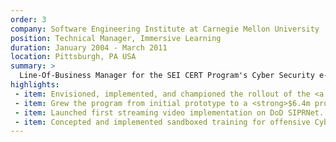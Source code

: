 ```yaml
---
order: 3
company: Software Engineering Institute at Carnegie Mellon University
position: Technical Manager, Immersive Learning
duration: January 2004 - March 2011
location: Pittsburgh, PA USA
summary: >
  Line-Of-Business Manager for the SEI CERT Program's Cyber Security e-learning support for the U.S. Department of Defense (DoD) and Federal civilian agencies. My team's mission was to invent, prototype, and launch solutions to unique problems in cyber security. Partnered with military and federal agencies to reduce risk, save money, and save lives through advanced cybersecurity training and education.
highlights:
 - item: Envisioned, implemented, and championed the rollout of the <a href="https://niccs.us-cert.gov/training/federal-virtual-training-environment-fedvte" target="_blank">FedVTE</a> program, offering on-demand hands-on training in cybersecurity, computer forensics, commercial networking products, and offensive cyber toolkits for <strong>every Cybersecurity, IT staff member, and veteran across the globe</strong>.
 - item: Grew the program from initial prototype to a <strong>$6.4m program with a staff of 18 software developers</strong>, infrastructure engineers, and product specialists.
 - item: Launched first streaming video implementation on DoD SIPRNet.
 - item: Concepted and implemented sandboxed training for offensive Cyber capabilities.
---
```

